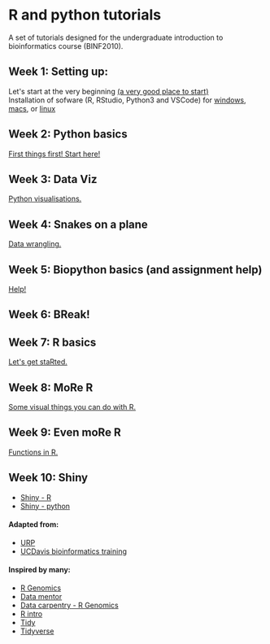 # R and python tutorials

A set of tutorials designed for the undergraduate introduction to bioinformatics course (BINF2010).

## Week 1: Setting up: 
Let's start at the very beginning [(a very good place to start)](/lessons/intro.md)   
Installation of sofware (R, RStudio, Python3 and VSCode) for [windows](/lessons/installwindows.md), [macs](/lessons/installmac.md), or [linux](/lessons/installunix.md/)

## Week 2: Python basics 
[First things first! Start here!](/lessons/python_basics.md)   

## Week 3: Data Viz 
[Python visualisations.](/lessons/python_dataviz.md)

## Week 4: Snakes on a plane 
[Data wrangling.](/lessons/python_datafun.md)

## Week 5: Biopython basics (and assignment help) 
[Help!](/lessons/biopython.md)   

## Week 6: BReak!

## Week 7: R basics
[Let's get staRted.](/lessons/R_basics.md)

## Week 8: MoRe R
[Some visual things you can do with R.](/lessons/R_dataviz.md) 

## Week 9: Even moRe R
[Functions in R.](/lessons/R_datafun.md) 

## Week 10: Shiny
- [Shiny - R](/lessons/R_shiny.md)
- [Shiny - python](/lessons/python_shiny.md)

#### Adapted from:
- [URP](https://github.com/jbkinney/23e_urp/)
- [UCDavis bioinformatics training](https://ucdavis-bioinformatics-training.github.io/2022-Feb-Introduction-To-Python-For-Bioinformatics/python/python1)
#### Inspired by many:
- [R Genomics](https://github.com/data-lessons/DEPRECATED-R-genomics/)
- [Data mentor](https://www.datamentor.io/)
- [Data carpentry - R Genomics](http://www.datacarpentry.org/R-genomics/)
- [R intro](https://github.com/cambiotraining/r-intro)
- [Tidy](http://garrettgman.github.io/tidying/)
- [Tidyverse](https://www.tidyverse.org/blog/2023/08/teach-tidyverse-23/)


